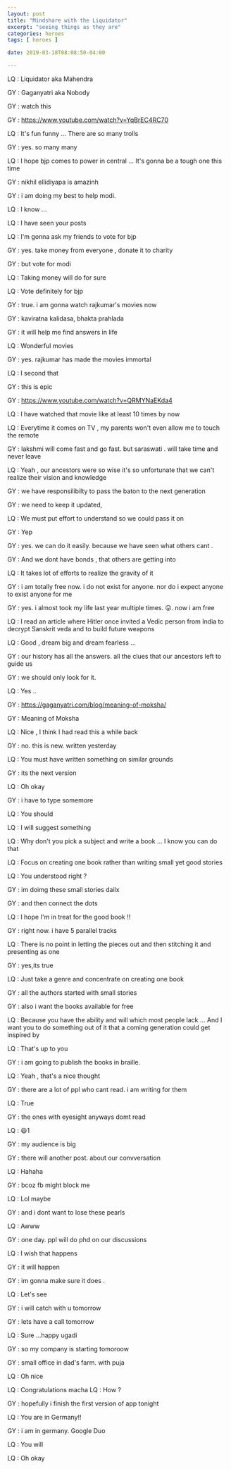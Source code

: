 ```yaml
---
layout: post
title: "Mindshare with the Liquidator"
excerpt: "seeing things as they are"
categories: heroes
tags: [ heroes ]

date: 2019-03-18T08:08:50-04:00

---
```


LQ : Liquidator aka Mahendra

GY : Gaganyatri aka Nobody

GY : watch this

GY : https://www.youtube.com/watch?v=YqBrEC4RC70

LQ : It's fun funny ... There are so many trolls

GY : yes. so many many

LQ : I hope bjp comes to power in central ... It's gonna be a tough one this time

GY : nikhil ellidiyapa is amazinh

GY : i am doing my best to help modi.

LQ : I know ...

LQ : I have seen your posts

LQ : I'm gonna ask my friends to vote for bjp

GY : yes. take money from everyone , donate it to charity

GY : but vote for modi

LQ : Taking money will do for sure

LQ : Vote definitely for bjp

GY : true. i am gonna watch rajkumar's movies now

GY : kaviratna kalidasa, bhakta prahlada

GY : it will help me find answers in life

LQ : Wonderful movies

GY : yes. rajkumar has made the movies immortal

LQ : I second that

GY : this is epic

GY : https://www.youtube.com/watch?v=QRMYNaEKda4

LQ : I have watched that movie like at least 10 times by now

LQ : Everytime it comes on TV , my parents won't even allow me to touch the remote

GY : lakshmi will come fast and go fast. but saraswati . will take time and never leave

LQ : Yeah , our ancestors were so wise it's so unfortunate that we can't realize their vision and knowledge

GY : we have responsilibilty to pass the baton to the next generation

GY : we need to keep it updated,

LQ : We must put effort to understand so we could pass it on

GY : Yep

GY : yes. we can do it easily. because we have seen what others cant .

GY : And we dont have bonds , that others are getting into

LQ : It takes lot of efforts to realize the gravity of it

GY : i am totally free now. i do not exist for anyone. nor do i expect anyone to exist anyone for me

GY : yes. i almost took my life last year multiple times. 😛. now i am free

LQ : I read an article where Hitler once invited a Vedic person from India to decrypt Sanskrit veda and to build future weapons

LQ : Good , dream big and dream fearless ...

GY : our history has all the answers. all the clues that our ancestors left to guide us

GY : we should only look for it.

LQ : Yes ..

GY : https://gaganyatri.com/blog/meaning-of-moksha/

GY : Meaning of Moksha

LQ : Nice , I think I had read this a while back

GY : no. this is new. written yesterday

LQ : You must have written something on similar grounds

GY : its the next version

LQ : Oh okay

GY : i have to type somemore

LQ : You should

LQ : I will suggest something

LQ : Why don't you pick a subject and write a book ... I know you can do that

LQ : Focus on creating one book rather than writing small yet good stories

LQ : You understood right ?

GY : im doimg these small stories dailx

GY : and then connect the dots

LQ : I hope I'm in treat for the good book !!

GY : right now. i have 5 parallel tracks

LQ : There is no point in letting the pieces out and then stitching it and presenting as one

GY : yes,its true

LQ : Just take a genre and concentrate on creating one book

GY : all the authors started with small stories

GY : also i want the books available for free

LQ : Because you have the ability and will which most people lack ... And I want you to do something out of it that a coming generation could get inspired by

LQ : That's up to you

GY : i am going to publish the books in braille.

LQ : Yeah , that's a nice thought

GY : there are a lot of ppl who cant read. i am writing for them

LQ : True

GY : the ones with eyesight anyways domt read

LQ : 😆1

GY : my audience is big

GY : there will another post. about our convversation

LQ : Hahaha

GY : bcoz fb might block me

LQ : Lol maybe

GY : and i dont want to lose these pearls

LQ : Awww

GY : one day. ppl will do phd on our discussions

LQ : I wish that happens

GY : it will happen

GY : im gonna make sure it does .

LQ : Let's see

GY : i will catch with u tomorrow

GY : lets have a call tomorrow

LQ : Sure ...happy ugadi

GY : so my company is starting tomoroow

GY : small office in dad's farm. with puja

LQ : Oh nice

LQ : Congratulations macha
LQ : How ?

GY : hopefully i finish the first  version of app tonight

LQ : You are in Germany!!

GY : i am in germany. Google Duo

LQ : You will

LQ : Oh okay
